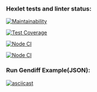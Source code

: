 ### Hexlet tests and linter status:
[![Maintainability](https://api.codeclimate.com/v1/badges/84572fac80b17a216d52/maintainability)](https://codeclimate.com/github/BuianovschiAlex/frontend-project-46/maintainability)

[![Test Coverage](https://api.codeclimate.com/v1/badges/84572fac80b17a216d52/test_coverage)](https://codeclimate.com/github/BuianovschiAlex/frontend-project-46/test_coverage)

[![Node CI](https://github.com/BuianovschiAlex/frontend-project-46/workflows/nodejs/badge.svg)](https://github.com/BuianovschiAlex/frontend-project-46/actions)

[![Node CI](https://github.com/BuianovschiAlex/frontend-project-46/workflows/nodejs/badge.svg)](https://github.com/BuianovschiAlex/frontend-project-46/actions)

### Run Gendiff Example(JSON):
[![asciicast](https://asciinema.org/a/551395.svg)](https://asciinema.org/a/551395)